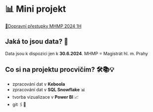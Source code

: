 # 📊 Mini projekt
[🔗Dopravní přestupky MHMP 2024 1H](https://opendata.praha.eu/datasets/https%3A%2F%2Fapi.opendata.praha.eu%2Flod%2Fcatalog%2F8887b335-4108-447d-9b86-0729fd06913e)

## Jaká to jsou data? 🧐  

Data jsou k dispozici jen k **30.6.2024**.
MHMP = Magistrát hl. m. Prahy
 
## Co si na projektu procvičím? 🛠️📚💡

- zpracování dat v **Keboola**
- zpracování dat v **SQL Snowflake** 📊
- tvorba vizualizace v **Power BI** 📈
- git 🖇️💾
